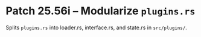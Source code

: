 # Patch 25.56i – Modularize `plugins.rs`

Splits `plugins.rs` into loader.rs, interface.rs, and state.rs in `src/plugins/`.
